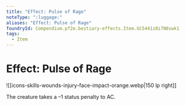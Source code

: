 ```yaml
---
title: "Effect: Pulse of Rage"
noteType: ":luggage:"
aliases: "Effect: Pulse of Rage"
foundryId: Compendium.pf2e.bestiary-effects.Item.GC5441z8i7N8swk1
tags:
  - Item
---
```


# Effect: Pulse of Rage
![[icons-skills-wounds-injury-face-impact-orange.webp|150 lp right]]

The creature takes a –1 status penalty to AC.
